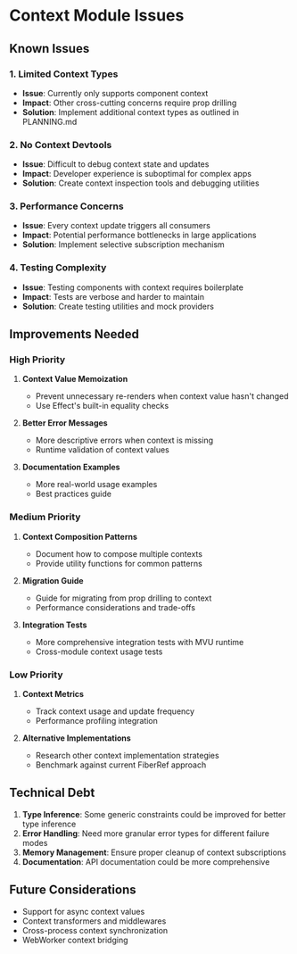 # Context Module Issues

## Known Issues

### 1. Limited Context Types
- **Issue**: Currently only supports component context
- **Impact**: Other cross-cutting concerns require prop drilling
- **Solution**: Implement additional context types as outlined in PLANNING.md

### 2. No Context Devtools
- **Issue**: Difficult to debug context state and updates
- **Impact**: Developer experience is suboptimal for complex apps
- **Solution**: Create context inspection tools and debugging utilities

### 3. Performance Concerns
- **Issue**: Every context update triggers all consumers
- **Impact**: Potential performance bottlenecks in large applications
- **Solution**: Implement selective subscription mechanism

### 4. Testing Complexity
- **Issue**: Testing components with context requires boilerplate
- **Impact**: Tests are verbose and harder to maintain
- **Solution**: Create testing utilities and mock providers

## Improvements Needed

### High Priority

1. **Context Value Memoization**
   - Prevent unnecessary re-renders when context value hasn't changed
   - Use Effect's built-in equality checks

2. **Better Error Messages**
   - More descriptive errors when context is missing
   - Runtime validation of context values

3. **Documentation Examples**
   - More real-world usage examples
   - Best practices guide

### Medium Priority

1. **Context Composition Patterns**
   - Document how to compose multiple contexts
   - Provide utility functions for common patterns

2. **Migration Guide**
   - Guide for migrating from prop drilling to context
   - Performance considerations and trade-offs

3. **Integration Tests**
   - More comprehensive integration tests with MVU runtime
   - Cross-module context usage tests

### Low Priority

1. **Context Metrics**
   - Track context usage and update frequency
   - Performance profiling integration

2. **Alternative Implementations**
   - Research other context implementation strategies
   - Benchmark against current FiberRef approach

## Technical Debt

1. **Type Inference**: Some generic constraints could be improved for better type inference
2. **Error Handling**: Need more granular error types for different failure modes
3. **Memory Management**: Ensure proper cleanup of context subscriptions
4. **Documentation**: API documentation could be more comprehensive

## Future Considerations

- Support for async context values
- Context transformers and middlewares
- Cross-process context synchronization
- WebWorker context bridging